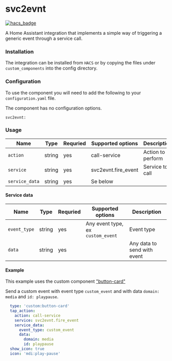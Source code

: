 svc2evnt
==========
[![hacs_badge](https://img.shields.io/badge/HACS-Custom-orange.svg?style=for-the-badge)](https://github.com/custom-components/hacs)

A Home Assistant integration that implements a simple way of triggering a generic event through a service call.

### Installation
The integration can be installed from `HACS` or by copying the files under `custom_components` into the config directory.

### Configuration

To use the component you will need to add the following to your
`configuration.yaml` file.

The component has no configuration options.

```
svc2evnt:
```
### Usage

| Name | Type | Requried | Supported options | Description |
| ----------------- | ------ | -------- | ---------------------------------------------------------------- | -------------------------------------------------------------------------------------------------------- |
| `action` | string | yes | call-service | Action to perform |
| `service` | string | yes | svc2evnt.fire_event | Service to call |
| `service_data` | string | yes | Se below |  |

#### Service data

| Name | Type | Requried | Supported options | Description |
| ----------------- | ------ | -------- | ---------------------------------------------------------------- | -------------------------------------------------------------------------------------------------------- |
| `event_type` | string | yes | Any event type, ex `custom_event`| Event type |
| `data` | string | yes |  | Any data to send with event |

#### Example
This example uses the custom component ["button-card"](https://github.com/custom-cards/button-card/blob/master/README.md) 

Send a custom event with event type `custom_event` and with data `domain: media` and `id: playpause`.


```yaml
  type: 'custom:button-card'
  tap_action:
    action: call-service
    service: svc2evnt.fire_event
    service_data:
      event_type: custom_event
      data:
        domain: media
        id: playpause
  show_icon: true
  icon: 'mdi:play-pause'
```
